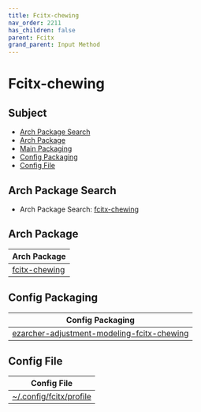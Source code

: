 ```yaml
---
title: Fcitx-chewing
nav_order: 2211
has_children: false
parent: Fcitx
grand_parent: Input Method
---
```



# Fcitx-chewing


## Subject

* [Arch Package Search](#arch-package-search)
* [Arch Package](#arch-package)
* [Main Packaging](#main-packaging)
* [Config Packaging](#config-packaging)
* [Config File](#config-file)


## Arch Package Search

* Arch Package Search: [fcitx-chewing](https://archlinux.org/packages/?sort=&q=fcitx-chewing&maintainer=&flagged=)


## Arch Package

| Arch Package |
| --- |
| [fcitx-chewing](https://archlinux.org/packages/community/x86_64/fcitx-chewing/) |


## Config Packaging

| Config Packaging |
| --- |
| [ezarcher-adjustment-modeling-fcitx-chewing](https://github.com/samwhelp/ezarcher-adjustment/tree/main/project/ezarcher-adjustment-system/ezarcher-adjustment-packaging/pack/core/im/fcitx/ezarcher-adjustment-modeling-fcitx-chewing) |


## Config File

| Config File |
| --- |
| [~/.config/fcitx/profile](https://github.com/samwhelp/ezarcher-adjustment/blob/main/project/ezarcher-adjustment-system/ezarcher-adjustment-packaging/pack/core/im/fcitx/ezarcher-adjustment-modeling-fcitx-chewing/asset/overlay/etc/skel/.config/fcitx/profile) |
